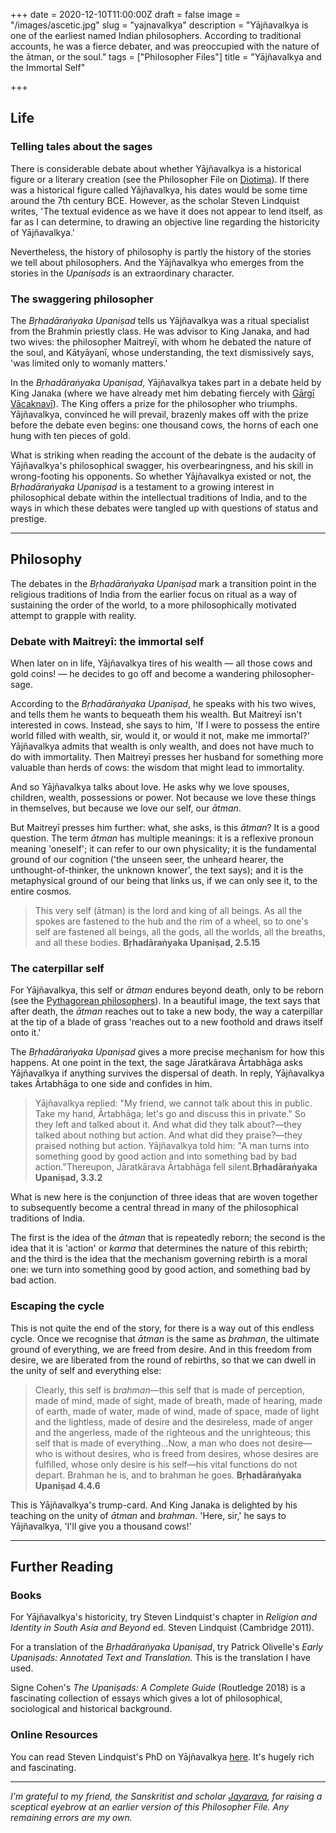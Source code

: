+++
date = 2020-12-10T11:00:00Z
draft = false
image = "/images/ascetic.jpg"
slug = "yajnavalkya"
description = "Yājñavalkya is one of the earliest named Indian philosophers. According to traditional accounts, he was a fierce debater, and was preoccupied with the nature of the ātman, or the soul."
tags = ["Philosopher Files"]
title = "Yājñavalkya and the Immortal Self"

+++


## **Life**

### Telling tales about the sages

There is considerable debate about whether Yājñavalkya is a historical figure or a literary creation (see the Philosopher File on [Diotima](/diotima)). If there was a historical figure called Yājñavalkya, his dates would be some time around the 7th century BCE. However, as the scholar Steven Lindquist writes, 'The textual evidence as we have it does not appear to lend itself, as far as I can determine, to drawing an objective line regarding the historicity of Yājñavalkya.'

Nevertheless, the history of philosophy is partly the history of the stories we tell about philosophers. And the Yājñavalkya who emerges from the stories in the _Upaniṣads_ is an extraordinary character.

### The swaggering philosopher

The _Bṛhadāraṅyaka Upaniṣad_ tells us Yājñavalkya was a ritual specialist from the Brahmin priestly class. He was advisor to King Janaka, and had two wives: the philosopher Maitreyī, with whom he debated the nature of the soul, and Kātyāyanī, whose understanding, the text dismissively says, 'was limited only to womanly matters.'

In the _Bṛhadāraṅyaka Upaniṣad_, Yājñavalkya takes part in a debate held by King Janaka (where we have already met him debating fiercely with [Gārgī Vācaknavī](/gargi)). The King offers a prize for the philosopher who triumphs. Yājñavalkya, convinced he will prevail, brazenly makes off with the prize before the debate even begins: one thousand cows, the horns of each one hung with ten pieces of gold.

What is striking when reading the account of the debate is the audacity of Yājñavalkya's philosophical swagger, his overbearingness, and his skill in wrong-footing his opponents. So whether Yājñavalkya existed or not, the _Bṛhadāraṅyaka Upaniṣad_ is a testament to a growing interest in philosophical debate within the intellectual traditions of India, and to the ways in which these debates were tangled up with questions of status and prestige.

---

## **Philosophy**

The debates in the _Bṛhadāraṅyaka Upaniṣad_ mark a transition point in the religious traditions of India from the earlier focus on ritual as a way of sustaining the order of the world, to a more philosophically motivated attempt to grapple with reality.

### **Debate with Maitreyī: the immortal self**

When later on in life, Yājñavalkya tires of his wealth — all those cows and gold coins! — he decides to go off and become a wandering philosopher-sage.

According to the _Bṛhadāraṅyaka Upaniṣad_, he speaks with his two wives, and tells them he wants to bequeath them his wealth. But Maitreyī isn't interested in cows. Instead, she says to him, 'If I were to possess the entire world filled with wealth, sir, would it, or would it not, make me immortal?' Yājñavalkya admits that wealth is only wealth, and does not have much to do with immortality. Then Maitreyī presses her husband for something more valuable than herds of cows: the wisdom that might lead to immortality.

And so Yājñavalkya talks about love. He asks why we love spouses, children, wealth, possessions or power. Not because we love these things in themselves, but because we love our self, our _ātman_.

But Maitreyī presses him further: what, she asks, is this _ātman_? It is a good question. The term _ātman_ has multiple meanings: it is a reflexive pronoun meaning 'oneself'; it can refer to our own physicality; it is the fundamental ground of our cognition ('the unseen seer, the unheard hearer, the unthought-of-thinker, the unknown knower', the text says); and it is the metaphysical ground of our being that links us, if we can only see it, to the entire cosmos.

> This very self (ātman) is the lord and king of all beings. As all the spokes are fastened to the hub and the rim of a wheel, so to one's self are fastened all beings, all the gods, all the worlds, all the breaths, and all these bodies. **Bṛhadāraṅyaka Upaniṣad, 2.5.15**

### The caterpillar self

For Yājñavalkya, this self or _ātman_ endures beyond death, only to be reborn (see the [Pythagorean philosophers](/pythagoras)). In a beautiful image, the text says that after death, the _ātman_ reaches out to take a new body, the way a caterpillar at the tip of a blade of grass 'reaches out to a new foothold and draws itself onto it.'

The _Bṛhadāraṅyaka Upaniṣad_ gives a more precise mechanism for how this happens. At one point in the text, the sage Jāratkārava Ārtabhāga asks Yājñavalkya if anything survives the dispersal of death. In reply, Yājñavalkya takes Ārtabhāga to one side and confides in him.

> Yājñavalkya replied: "My friend, we cannot talk about this in public. Take my hand, Ārtabhāga; let's go and discuss this in private." So they left and talked about it. And what did they talk about?—they talked about nothing but action. And what did they praise?—they praised nothing but action. Yājñavalkya told him: "A man turns into something good by good action and into something bad by bad action."Thereupon, Jāratkārava Ārtabhāga fell silent.**Bṛhadāraṅyaka Upaniṣad, 3.3.2**

What is new here is the conjunction of three ideas that are woven together to subsequently become a central thread in many of the philosophical traditions of India.

The first is the idea of the _ātman_ that is repeatedly reborn; the second is the idea that it is 'action' or _karma_ that determines the nature of this rebirth; and the third is the idea that the mechanism governing rebirth is a moral one: we turn into something good by good action, and something bad by bad action.

### Escaping the cycle

This is not quite the end of the story, for there is a way out of this endless cycle. Once we recognise that _ātman_ is the same as _brahman_, the ultimate ground of everything, we are freed from desire. And in this freedom from desire, we are liberated from the round of rebirths, so that we can dwell in the unity of self and everything else:

> Clearly, this self is _brahman_—this self that is made of perception, made of mind, made of sight, made of breath, made of hearing, made of earth, made of water, made of wind, made of space, made of light and the lightless, made of desire and the desireless, made of anger and the angerless, made of the righteous and the unrighteous; this self that is made of everything...Now, a man who does not desire—who is without desires, who is freed from desires, whose desires are fulfilled, whose only desire is his self—his vital functions do not depart. Brahman he is, and to brahman he goes. **Bṛhadāraṅyaka Upaniṣad 4.4.6**

This is Yājñavalkya's trump-card. And King Janaka is delighted by his teaching on the unity of _ātman_ and _brahman_. 'Here, sir,' he says to Yājñavalkya, 'I'll give you a thousand cows!'

---

## **Further Reading**

### **Books**

For Yājñavalkya's historicity, try Steven Lindquist's chapter in _Religion and Identity in South Asia and Beyond_ ed. Steven Lindquist (Cambridge 2011).

For a translation of the _Bṛhadāraṅyaka Upaniṣad_, try Patrick Olivelle's _Early Upaniṣads: Annotated Text and Translation._ This is the translation I have used.

Signe Cohen's _The Upaniṣads: A Complete Guide_ (Routledge 2018) is a fascinating collection of essays which gives a lot of philosophical, sociological and historical background.

### **Online Resources**

You can read Steven Lindquist's PhD on Yājñavalkya [here](https://repositories.lib.utexas.edu/handle/2152/2265). It's hugely rich and fascinating.

---

_I'm grateful to my friend, the Sanskritist and scholar_ [_Jayarava_](http://jayarava.blogspot.com/)_, for raising a sceptical eyebrow at an earlier version of this Philosopher File. Any remaining errors are my own._







